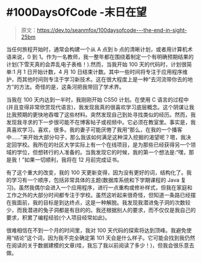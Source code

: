 # #100DaysOfCode -末日在望

> 原文：<https://dev.to/seanmfox/100daysofcode---the-end-in-sight-25bm>

当任何旅程开始时，通常会构建一个从 A 点到 b 点的清晰计划，或者用计算机术语来说，0 到 1。作为一名教师，我一整年都在围绕着制定一个有明确预期结果的计划(下雪天真的会弄乱电子表格！).然而，当我开始 100 天的代码时，计划很简单:1 月 1 日开始计数，4 月 10 日结束计数。其中一些时间将专注于应用程序维护，而其他时间则专注于学习新技术。这在很大程度上是一种“去河流带你去的地方”的方法。奇怪的是，这条河把我带回了学术界。

当我在 100 天内达到一半时，我刚刚开始 CS50 计划。在使用 C 语言的过程中(并且变得非常欣赏现代语言)，我发现我真的很喜欢学习底层概念。这个阴谋让我比我预期的更快地吞噬了这些材料。突然发现自己到处寻找类似的经历。然而，我发现我寻求的下一步很可能不在博客帖子或视频中。它必须在教室里。事实是，我真喜欢学习。喜欢，很多。我的妻子可能厌倦了我用“那么，在我的一个播客中……”来开始大部分句子，那么我该如何满足这种深入挖掘的渴望呢？嗯，我决定回学校。我所在的社区大学实际上有一个在线项目，是为那些已经获得另一个领域的学位，但想转行的人准备的。当我发现它的时候，我的第一个想法是:“嘿，那是我！”如果一切顺利，我将在 12 月前完成证书。

有了这个重大的改变，我的 100 天更新变得，因为没有更好的词，结构化了。我的学习有一个顺序，包括非常具体的主题(数据库系统和下学期课程的 Java 复习)。虽然我偶尔会进入一个应用程序，进行一点重构或修补样式，但我在家庭和工作之外的大部分时间都专注于学校。虽然这听起来很奇怪，但知道一条路已经摆在我面前，我的目标是到达终点，这是一种解脱。我发现我潜进兔子洞的次数较少，而我潜进的兔子洞都是有目的的。我还根据别人的要求，而不仅仅是我自己的要求，积累了编程经验(个人项目经常如此)。

很难相信在不到一个月的时间里，我对 100 天代码的探索将达到顶峰。我避免使用“结论”这个词，因为我不完全确定第 101 天会是什么样子。它可能会找到我仍然在阅读的关于数据建模的文章(哇，我忘了我以前阅读了多少！)，但我会很乐意去做。